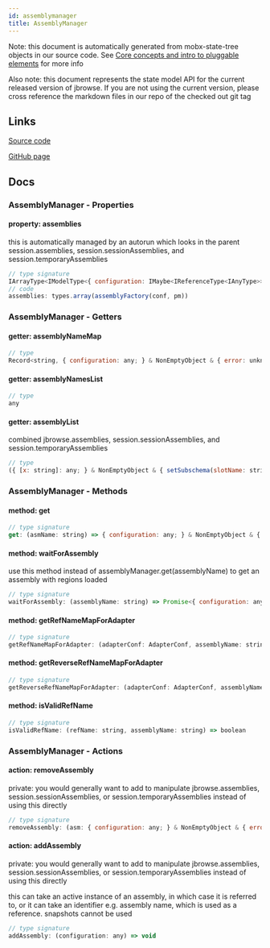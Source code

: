 ```yaml
---
id: assemblymanager
title: AssemblyManager
---
```


Note: this document is automatically generated from mobx-state-tree objects in
our source code. See
[Core concepts and intro to pluggable elements](/docs/developer_guide/) for more
info

Also note: this document represents the state model API for the current released
version of jbrowse. If you are not using the current version, please cross
reference the markdown files in our repo of the checked out git tag

## Links

[Source code](https://github.com/GMOD/jbrowse-components/blob/main/packages/core/assemblyManager/assemblyManager.ts)

[GitHub page](https://github.com/GMOD/jbrowse-components/tree/main/website/docs/models/AssemblyManager.md)

## Docs

### AssemblyManager - Properties

#### property: assemblies

this is automatically managed by an autorun which looks in the parent
session.assemblies, session.sessionAssemblies, and session.temporaryAssemblies

```js
// type signature
IArrayType<IModelType<{ configuration: IMaybe<IReferenceType<IAnyType>>; }, { error: unknown; loadingP: Promise<void> | undefined; volatileRegions: BasicRegion[] | undefined; refNameAliases: RefNameAliases | undefined; lowerCaseRefNameAliases: RefNameAliases | undefined; cytobands: Feature[] | undefined; } & ... 5 m...
// code
assemblies: types.array(assemblyFactory(conf, pm))
```

### AssemblyManager - Getters

#### getter: assemblyNameMap

```js
// type
Record<string, { configuration: any; } & NonEmptyObject & { error: unknown; loadingP: Promise<void> | undefined; volatileRegions: BasicRegion[] | undefined; refNameAliases: RefNameAliases | undefined; lowerCaseRefNameAliases: RefNameAliases | undefined; cytobands: Feature[] | undefined; } & ... 6 more ... & IStateTr...
```

#### getter: assemblyNamesList

```js
// type
any
```

#### getter: assemblyList

combined jbrowse.assemblies, session.sessionAssemblies, and
session.temporaryAssemblies

```js
// type
({ [x: string]: any; } & NonEmptyObject & { setSubschema(slotName: string, data: Record<string, unknown>): Record<string, unknown> | ({ [x: string]: any; } & NonEmptyObject & ... & IStateTreeNode<...>); } & IStateTreeNode<...>)[]
```

### AssemblyManager - Methods

#### method: get

```js
// type signature
get: (asmName: string) => { configuration: any; } & NonEmptyObject & { error: unknown; loadingP: Promise<void> | undefined; volatileRegions: BasicRegion[] | undefined; refNameAliases: RefNameAliases | undefined; lowerCaseRefNameAliases: RefNameAliases | undefined; cytobands: Feature[] | undefined; } & ... 6 more ... & IS...
```

#### method: waitForAssembly

use this method instead of assemblyManager.get(assemblyName) to get an assembly
with regions loaded

```js
// type signature
waitForAssembly: (assemblyName: string) => Promise<{ configuration: any; } & NonEmptyObject & { error: unknown; loadingP: Promise<void> | undefined; volatileRegions: BasicRegion[] | undefined; refNameAliases: RefNameAliases | undefined; lowerCaseRefNameAliases: RefNameAliases | undefined; cytobands: Feature[] | undefined; } & ... 6 ...
```

#### method: getRefNameMapForAdapter

```js
// type signature
getRefNameMapForAdapter: (adapterConf: AdapterConf, assemblyName: string, opts: { stopToken?: string; sessionId: string; }) => Promise<any>
```

#### method: getReverseRefNameMapForAdapter

```js
// type signature
getReverseRefNameMapForAdapter: (adapterConf: AdapterConf, assemblyName: string, opts: { stopToken?: string; sessionId: string; }) => Promise<any>
```

#### method: isValidRefName

```js
// type signature
isValidRefName: (refName: string, assemblyName: string) => boolean
```

### AssemblyManager - Actions

#### action: removeAssembly

private: you would generally want to add to manipulate jbrowse.assemblies,
session.sessionAssemblies, or session.temporaryAssemblies instead of using this
directly

```js
// type signature
removeAssembly: (asm: { configuration: any; } & NonEmptyObject & { error: unknown; loadingP: Promise<void> | undefined; volatileRegions: BasicRegion[] | undefined; refNameAliases: RefNameAliases | undefined; lowerCaseRefNameAliases: RefNameAliases | undefined; cytobands: Feature[] | undefined; } & ... 6 more ... & IStateTreeNode<.....
```

#### action: addAssembly

private: you would generally want to add to manipulate jbrowse.assemblies,
session.sessionAssemblies, or session.temporaryAssemblies instead of using this
directly

this can take an active instance of an assembly, in which case it is referred
to, or it can take an identifier e.g. assembly name, which is used as a
reference. snapshots cannot be used

```js
// type signature
addAssembly: (configuration: any) => void
```
